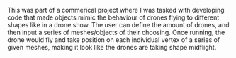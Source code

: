 This was part of a commerical project where I was tasked with developing code that made objects mimic the behaviour of drones flying to different shapes like in a drone show.
The user can define the amount of drones, and then input a  series of meshes/objects of their choosing.
Once running, the drone would fly and take position on each individual vertex of a series of given meshes, making it look like the drones are taking shape midflight.
